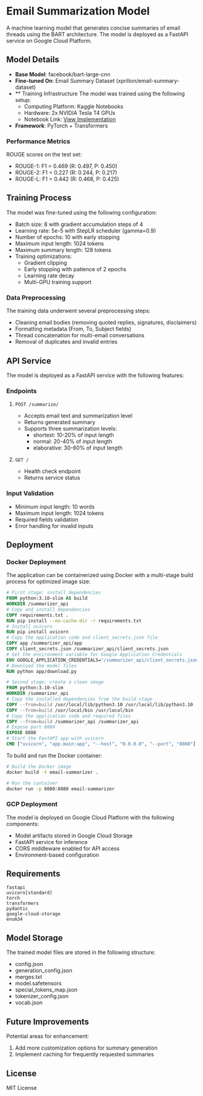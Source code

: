 # Email Summarization Model

A machine learning model that generates concise summaries of email threads using the BART architecture. The model is deployed as a FastAPI service on Google Cloud Platform.

## Model Details

- **Base Model**: facebook/bart-large-cnn
- **Fine-tuned On**: Email Summary Dataset (xprilion/email-summary-dataset)
- ** Training Infrastructure
  The model was trained using the following setup:
  - Computing Platform: Kaggle Notebooks
  - Hardware: 2x NVIDIA Tesla T4 GPUs
  - Notebook Link: [View Implementation](https://www.kaggle.com/code/ayushraj911/email-summarizer)
- **Framework**: PyTorch + Transformers

### Performance Metrics

ROUGE scores on the test set:
- ROUGE-1: F1 = 0.469 (R: 0.497, P: 0.450)
- ROUGE-2: F1 = 0.227 (R: 0.244, P: 0.217)
- ROUGE-L: F1 = 0.442 (R: 0.468, P: 0.425)

## Training Process

The model was fine-tuned using the following configuration:
- Batch size: 8 with gradient accumulation steps of 4
- Learning rate: 5e-5 with StepLR scheduler (gamma=0.9)
- Number of epochs: 10 with early stopping
- Maximum input length: 1024 tokens
- Maximum summary length: 128 tokens
- Training optimizations:
  - Gradient clipping
  - Early stopping with patience of 2 epochs
  - Learning rate decay
  - Multi-GPU training support

### Data Preprocessing

The training data underwent several preprocessing steps:
- Cleaning email bodies (removing quoted replies, signatures, disclaimers)
- Formatting metadata (From, To, Subject fields)
- Thread concatenation for multi-email conversations
- Removal of duplicates and invalid entries

## API Service

The model is deployed as a FastAPI service with the following features:

### Endpoints

1. `POST /summarize/`
   - Accepts email text and summarization level
   - Returns generated summary
   - Supports three summarization levels:
     - shortest: 10-20% of input length
     - normal: 20-40% of input length
     - elaborative: 30-60% of input length

2. `GET /`
   - Health check endpoint
   - Returns service status

### Input Validation

- Minimum input length: 10 words
- Maximum input length: 1024 tokens
- Required fields validation
- Error handling for invalid inputs

## Deployment

### Docker Deployment

The application can be containerized using Docker with a multi-stage build process for optimized image size:

```dockerfile
# First stage: install dependencies
FROM python:3.10-slim AS build
WORKDIR /summarizer_api
# Copy and install dependencies
COPY requirements.txt .
RUN pip install --no-cache-dir -r requirements.txt
# Install uvicorn
RUN pip install uvicorn
# Copy the application code and client_secrets.json file
COPY app /summarizer_api/app
COPY client_secrets.json /summarizer_api/client_secrets.json
# Set the environment variable for Google Application Credentials
ENV GOOGLE_APPLICATION_CREDENTIALS="/summarizer_api/client_secrets.json"
# Download the model files
RUN python app/download.py

# Second stage: create a clean image
FROM python:3.10-slim
WORKDIR /summarizer_api
# Copy the installed dependencies from the build stage
COPY --from=build /usr/local/lib/python3.10 /usr/local/lib/python3.10
COPY --from=build /usr/local/bin /usr/local/bin
# Copy the application code and required files
COPY --from=build /summarizer_api /summarizer_api
# Expose port 8080
EXPOSE 8080
# Start the FastAPI app with uvicorn
CMD ["uvicorn", "app.main:app", "--host", "0.0.0.0", "--port", "8080"]
```

To build and run the Docker container:
```bash
# Build the Docker image
docker build -t email-summarizer .

# Run the container
docker run -p 8080:8080 email-summarizer
```

### GCP Deployment
The model is deployed on Google Cloud Platform with the following components:
- Model artifacts stored in Google Cloud Storage
- FastAPI service for inference
- CORS middleware enabled for API access
- Environment-based configuration

## Requirements

```
fastapi
uvicorn[standard]
torch
transformers
pydantic
google-cloud-storage
enum34
```

## Model Storage

The trained model files are stored in the following structure:
- config.json
- generation_config.json
- merges.txt
- model.safetensors
- special_tokens_map.json
- tokenizer_config.json
- vocab.json

## Future Improvements

Potential areas for enhancement:
1. Add more customization options for summary generation
2. Implement caching for frequently requested summaries

## License

MIT License
